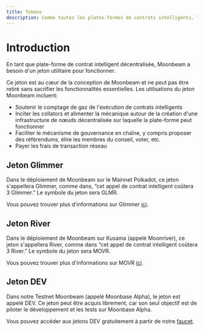 ```yaml
---
title: Tokens
description: Comme toutes les plates-formes de contrats intelligents, le réseau Moonbeam nécessitera un jeton utilitaire pour fonctionner, appelé Glimmer (GLMR) pour Polkadot et River (MOVR) pour Kusama.
---
```


# Introduction

En tant que plate-forme de contrat intelligent décentralisée, Moonbeam a besoin d'un jeton utilitaire pour fonctionner.  

Ce jeton est au cœur de la conception de Moonbeam et ne peut pas être retiré sans sacrifier les fonctionnalités essentielles. Les utilisations du jeton Moonbeam incluent:

 - Soutenir le comptage de gaz de l'exécution de contrats intelligents
 - Inciter les collators et alimenter la mécanique autour de la création d'une infrastructure de nœuds décentralisée sur laquelle la plate-forme peut fonctionner
 - Faciliter le mécanisme de gouvernance en chaîne, y compris proposer des référendums, élire les membres du conseil, voter, etc.
 - Payer les frais de transaction réseau

## Jeton Glimmer

Dans le déploiement de Moonbeam sur le Mainnet Polkadot, ce jeton s'appellera Glimmer, comme dans, “cet appel de contrat intelligent coûtera 3 Glimmer.”  Le symbole du jeton sera GLMR.

Vous pouvez trouver plus d'informations sur Glimmer [ici](https://moonbeam.network/networks/moonbeam/glimmer-token/).

## Jeton River

Dans le déploiement de Moonbeam sur Kusama (appelé Moonriver), ce jeton s'appellera River, comme dans “cet appel de contrat intelligent coûtera 3 River.”  Le symbole du jeton sera MOVR.

Vous pouvez trouver plus d'informations sur MOVR [ici](https://moonbeam.network/networks/moonriver/river-token/).

## Jeton DEV

Dans notre Testnet Moonbeam (appelé Moonbase Alpha), le jeton est appelé DEV. Ce jeton peut être acquis librement, car son seul objectif est de piloter le développement et les tests sur Moonbase Alpha.

Vous pouvez accéder aux jetons DEV gratuitement à partir de notre [faucet](https://docs.moonbeam.network/getting-started/testnet/faucet/).
